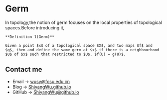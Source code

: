 # Germ

<head>
    <script src="https://cdn.mathjax.org/mathjax/latest/MathJax.js?config=TeX-AMS-MML_HTMLorMML" type="text/javascript"></script>
    <script type="text/x-mathjax-config">
        MathJax.Hub.Config({
            tex2jax: {
            skipTags: ['script', 'noscript', 'style', 'textarea', 'pre'],
            inlineMath: [['$','$']]
            }
        });
    </script>
</head>


In topology,the notion of germ focuses on the local properties of topological spaces.Before introducing it, 

```
**Definition 1(Germ)**

Given a point $x$ of a topological space $X$, and two maps $f$ and $g$, then and define the same germ at $x$ if there is a neighbourhood $U$ of $x$ such that restricted to $U$, $f(U) = g(U)$.
```

## Contact me

* Email -> <wusy@fosu.edu.cn>
* Blog -> [ShiyangWu.github.io](https://shiyangwu.github.io/)
* GitHub -> [ShiyangWu@github.io](https://github.com/ShiyangWu/ShiyangWu.github.io/blob/master/README.md)
